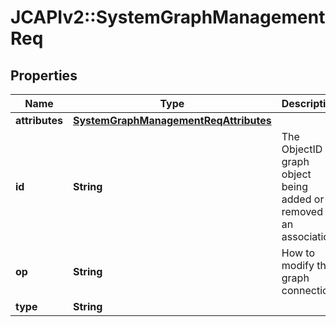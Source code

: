 # JCAPIv2::SystemGraphManagementReq

## Properties
Name | Type | Description | Notes
------------ | ------------- | ------------- | -------------
**attributes** | [**SystemGraphManagementReqAttributes**](SystemGraphManagementReqAttributes.md) |  | [optional] 
**id** | **String** | The ObjectID of graph object being added or removed as an association. | 
**op** | **String** | How to modify the graph connection. | 
**type** | **String** |  | 


